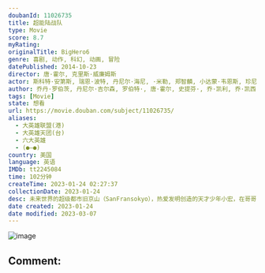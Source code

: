 ```yaml
---
doubanId: 11026735
title: 超能陆战队
type: Movie
score: 8.7
myRating: 
originalTitle: BigHero6
genre: 喜剧, 动作, 科幻, 动画, 冒险
datePublished: 2014-10-23
director: 唐·霍尔, 克里斯·威廉姆斯
actor: 斯科特·安第斯, 瑞恩·波特, 丹尼尔·海尼, ·米勒, 郑智麟, 小达蒙·韦恩斯, 珍尼希斯·罗德里格兹, 詹姆斯·克伦威尔, 艾伦·图代克, 玛娅·鲁道夫, 亚布拉哈姆·本鲁比, 凯蒂·洛斯, 比利·布什, 丹尼尔·吉尔森, 保罗·布里格斯, undefined, 乔西·特立尼达, 菅野美穗, 郝祥海, 斯坦·李, 夏洛特·古列齐, 大卫·肖内西, 查尔斯·阿德勒
author: 乔丹·罗伯茨, 丹尼尔·吉尔森, 罗伯特·, 唐·霍尔, 史提芬·, 乔·凯利, 乔·凯西, 邓肯·鲁洛
tags: [Movie]
state: 想看
url: https://movie.douban.com/subject/11026735/
aliases:
  - 大英雄联盟(港)
  - 大英雄天团(台)
  - 六大英雄
  - (●—●)
country: 美国
language: 英语
IMDb: tt2245084
time: 102分钟
createTime: 2023-01-24 02:27:37
collectionDate: 2023-01-24
desc: 未来世界的超级都市旧京山（SanFransokyo），热爱发明创造的天才少年小宏，在哥哥泰迪的鼓励下参加了罗伯特·卡拉汉教授主持的理工学院机器人专业的入学大赛。他凭借神奇的微型磁力机器人赢得观众、参...
date created: 2023-01-24
date modified: 2023-03-07
---
```


![image](p2614500883.jpg)

Comment:
---
